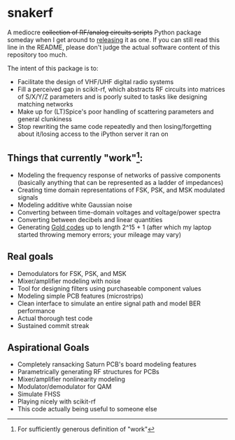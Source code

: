 # snakerf

A mediocre ~~collection of RF/analog circuits scripts~~ Python package someday when I get around to [releasing](https://packaging.python.org/tutorials/packaging-projects/) it as one. If you can still read this line in the README, please don't judge the actual software content of this repository too much.

The intent of this package is to:
- Facilitate the design of VHF/UHF digital radio systems
- Fill a perceived gap in scikit-rf, which abstracts RF circuits into matrices of S/X/Y/Z parameters and is poorly suited to tasks like designing matching networks
- Make up for (LT)Spice's poor handling of scattering parameters and general clunkiness
- Stop rewriting the same code repeatedly and then losing/forgetting about it/losing access to the iPython server it ran on

## Things that currently "work"[^1]:
- Modeling the frequency response of networks of passive components (basically anything that can be represented as a ladder of impedances)
- Creating time domain representations of FSK, PSK, and MSK modulated signals
- Modeling additive white Gaussian noise
- Converting between time-domain voltages and voltage/power spectra
- Converting between decibels and linear quantities
- Generating [Gold codes](https://en.wikipedia.org/wiki/Gold_code) up to length 2^15 + 1 (after which my laptop started throwing memory errors; your mileage may vary)

[^1]: For sufficiently generous definition of "work"
## Real goals
- Demodulators for FSK, PSK, and MSK
- Mixer/amplifier modeling with noise
- Tool for designing filters using purchaseable component values
- Modeling simple PCB features (microstrips)
- Clean interface to simulate an entire signal path and model BER performance
- Actual thorough test code
- Sustained commit streak

## Aspirational Goals
- Completely ransacking Saturn PCB's board modeling features
- Parametrically generating RF structures for PCBs
- Mixer/amplifier nonlinearity modeling
- Modulator/demodulator for QAM
- Simulate FHSS
- Playing nicely with scikit-rf
- This code actually being useful to someone else

